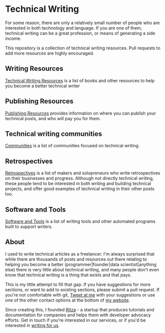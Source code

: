 # Technical Writing

For some reason, there are only a relatively small number of people who are interested in both technology and language. If you are one of them, technical writing can be a great profession, or means of generating a side income. 

This repository is a collection of technical writing resources. Pull requests to add more resources are highly encouraged.

## Writing Resources

[Technical Writing Resources](./resources.md) is a list of books and other resources to help you become a better technical writer

## Publishing Resources

[Publishing Resources](./write-for-us.md) provides information on where you can publish your technical posts, and who will pay you for them.

## Technical writing communities
[Communities](./communities.md) is a list of communities focused on technical writing.

## Retrospectives 
[Retrospectives](./retrospectives.md) is a list of makers and solopreneurs who write retrospectives on their businesses and progress. Although not directly technical writing, these people tend to be interested in both writing and building technical projects, and offer good examples of technical writing in their other posts too.

## Software and Tools
[Software and Tools](./software-and-tools.md) is a list of writing tools and other automated programs built to support writers.

## About
I used to write technical articles as a freelancer. I'm always surprised that while there are thousands of posts and resources out there relating to helping you become a better (programmer|founder|data scientist|anything else) there is very little about technical writing, and many people don't even know that technical writing is a thing that exists and that pays. 

This is my little attempt to fill that gap. If you have suggestions for more sections, or want to add to existing sections, please submit a pull request. If you're not comfortable with git, [Tweet at me](https://twitter.com/sixhobbits) with your suggestions or use one of the other contact options at the bottom of [my website](https://dwyer.co.za).

Since creating this, I founded [Ritza](https://ritza.co) - a startup that produces tutorials and documentation for companies and helps them with developer advocacy efforts. Get in touch if you're interested in our services, or if you'd be interested in [writing for us](https://ritza.co/handbook/roles/general-application/).




